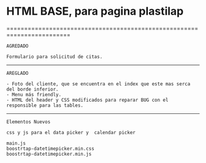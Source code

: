 # HTML BASE, para pagina plastilap 

========================================================================

    AGREDADO

    Formulario para solicitud de citas.

------------------------------------------------------------------------

    AREGLADO
    
    - Foto del cliente, que se encuentra en el index que este mas serca del borde inferior.
    - Menu más friendly.
    - HTML del header y CSS modificados para reparar BUG con el responsible para las tables.

------------------------------------------------------------------------
    
    Elementos Nuevos

    css y js para el data picker y  calendar picker

    main.js
    boostrtap-datetimepicker.min.css
    boostrtap-datetimepicker.min.js